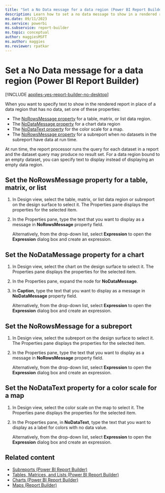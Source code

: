```yaml
---
title: "Set a No Data message for a data region (Power BI Report Builder)"
description: Learn how to set a no data message to show in a rendered report in place of a data region that has no data.
ms.date: 09/11/2023
ms.service: powerbi
ms.subservice: report-builder
ms.topic: conceptual
author: maggiesMSFT
ms.author: maggies
ms.reviewer: rpatkar
---
```

# Set a No Data message for a data region (Power BI Report Builder)

[!INCLUDE [applies-yes-report-builder-no-desktop](../../includes/applies-yes-report-builder-no-desktop.md)]

  When you want to specify text to show in the rendered report in place of a data region that has no data, set one of these properties:

- The [NoRowsMessage property](#set-the-norowsmessage-property-for-a-table-matrix-or-list) for a table, matrix, or list data region.
- The [NoDataMessage property](#set-a-no-data-message-for-a-data-region-power-bi-report-builder) for a chart data region
- The [NoDataText property](#set-the-nodatatext-property-for-a-color-scale-for-a-map) for the color scale for a map.
- The [NoRowsMessage property](#set-the-norowsmessage-for-a-subreport) for a subreport when no datasets in the subreport have data at run time.

At run time, the report processor runs the query for each dataset in a report and the dataset query may produce no result set. For a data region bound to an empty dataset, you can specify text to display instead of displaying an empty data region.
  
## Set the NoRowsMessage property for a table, matrix, or list  
  
1. In Design view, select the table, matrix, or list data region or subreport on the design surface to select it. The Properties pane displays the properties for the selected item.  
  
1. In the Properties pane, type the text that you want to display as a message in **NoRowsMessage** property field.  
  
     Alternatively, from the drop-down list, select **Expression** to open the **Expression** dialog box and create an expression.  
  
## Set the NoDataMessage property for a chart  
  
1. In Design view, select the chart on the design surface to select it. The Properties pane displays the properties for the selected item.  
  
1. In the Properties pane, expand the node for **NoDataMessage**.  
  
1. In **Caption**, type the text that you want to display as a message in **NoDataMessage** property field.  
  
     Alternatively, from the drop-down list, select **Expression** to open the **Expression** dialog box and create an expression.  
  
## Set the NoRowsMessage for a subreport  
  
1. In Design view, select the subreport on the design surface to select it. The Properties pane displays the properties for the selected item.  
  
1. In the Properties pane, type the text that you want to display as a message in **NoRowsMessage** property field.  
  
     Alternatively, from the drop-down list, select **Expression** to open the **Expression** dialog box and create an expression.  
  
## Set the NoDataText property for a color scale for a map  
  
1. In Design view, select the color scale on the map to select it. The Properties pane displays the properties for the selected item.  
  
1. In the Properties pane, in **NoDataText**, type the text that you want to display as a label for colors with no data value.  
  
     Alternatively, from the drop-down list, select **Expression** to open the **Expression** dialog box and create an expression.  
  
## Related content

- [Subreports (Power BI Report Builder)](../subreports.md)
- [Tables, Matrices, and Lists (Power BI Report Builder)](../report-builder-tables-matrices-lists.md)
- [Charts (Power BI Report Builder)](../report-design/visualizations/charts-report-builder.md)   
- [Maps (Report Builder)](../report-builder/data-regions-maps-report-builder.md)
